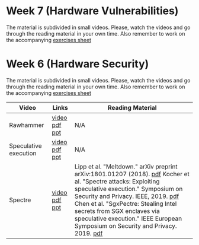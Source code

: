 # Week 7  (Hardware Vulnerabilities)

The material is subdivided in small videos.
Please, watch the videos and go through the reading material in your own time.
Also remember to work on the accompanying [exercises sheet](../exercises/EXERCISE7.md)

# Week 6  (Hardware Security)

The material is subdivided in small videos.
Please, watch the videos and go through the reading material in your own time.
Also remember to work on the accompanying [exercises sheet](../exercises/EXERCISE7.md)

| Video                   | Links                     |        Reading Material                                                                                                                                                                                      |
|-------------------------|---------------------------|----------------------------------------------------------------------------------------------------------------------------------------------------------------------------------------------|
| Rawhammer                 | [video]() [pdf]() [ppt]() | N/A                                                                                                                                                                                          |
| Speculative execution                 | [video]() [pdf]() [ppt]() | N/A                                                                                                                                                                                          |
| Spectre | [video]() [pdf]() [ppt]() | Lipp et al. "Meltdown." arXiv preprint arXiv:1801.01207 (2018). [pdf](https://arxiv.org/pdf/1801.01207.pdf)  Kocher et al. "Spectre attacks: Exploiting speculative execution." Symposium on Security and Privacy. IEEE, 2019. [pdf](https://ieeexplore.ieee.org/stamp/stamp.jsp?arnumber=8835233&casa_token=IbSERyaX16YAAAAA:C25jmENy8pyqh4iq-6uPIm4etbMugCoHQr8dF3TuhFwd5fJTrPpTPusZPMHajEIlcaHggXWFcg) Chen et al. "SgxPectre: Stealing Intel secrets from SGX enclaves via speculative execution." IEEE European Symposium on Security and Privacy. 2019. [pdf](http://web.cse.ohio-state.edu/~lin.3021/file/EUROSP19.pdf)                             |
